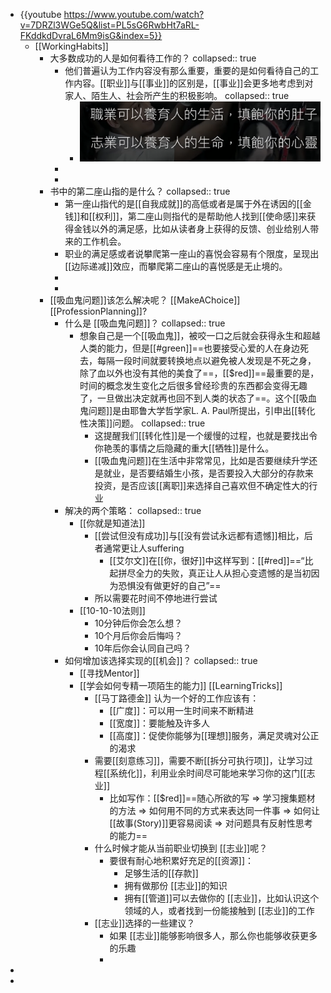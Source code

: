 - {{youtube https://www.youtube.com/watch?v=7DRZl3WGe5Q&list=PL5sG6RwbHt7aRL-FKddkdDvraL6Mm9isG&index=5}}
	- [[WorkingHabits]]
		- 大多数成功的人是如何看待工作的？
		  collapsed:: true
			- 他们普遍认为工作内容没有那么重要，重要的是如何看待自己的工作内容。[[职业]]与[[事业]]的区别是，[[事业]]会更多地考虑到对家人、陌生人、社会所产生的积极影响。
			  collapsed:: true
				- ![image.png](../assets/image_1673953884599_0.png)
			-
			-
		- 书中的第二座山指的是什么？
		  collapsed:: true
			- 第一座山指代的是[[自我成就]]的高低或者是属于外在诱因的[[金钱]]和[[权利]]，第二座山则指代的是帮助他人找到[[使命感]]来获得金钱以外的满足感，比如从读者身上获得的反馈、创业给别人带来的工作机会。
			- 职业的满足感或者说攀爬第一座山的喜悦会容易有个限度，呈现出[[边际递减]]效应，而攀爬第二座山的喜悦感是无止境的。
			-
			-
		- [[吸血鬼问题]]该怎么解决呢？ [[MakeAChoice]] [[ProfessionPlanning]]?
			- 什么是 [[吸血鬼问题]]？
			  collapsed:: true
				- 想象自己是一个[[吸血鬼]]，被咬一口之后就会获得永生和超越人类的能力，但是[[#green]]==也要接受心爱的人在身边死去，每隔一段时间就要转换地点以避免被人发现是不死之身，除了血以外也没有其他的美食了==，[[$red]]==最重要的是，时间的概念发生变化之后很多曾经珍贵的东西都会变得无趣了，一旦做出决定就再也回不到人类的状态了==。这个[[吸血鬼问题]]是由耶鲁大学哲学家L. A. Paul所提出，引申出[[转化性决策]]问题。
				  collapsed:: true
					- 这提醒我们[[转化性]]是一个缓慢的过程，也就是要找出令你艳羡的事情之后隐藏的重大[[牺牲]]是什么。
					- [[吸血鬼问题]]在生活中非常常见，比如是否要继续升学还是就业，是否要结婚生小孩，是否要投入大部分的存款来投资，是否应该[[离职]]来选择自己喜欢但不确定性大的行业
			- 解决的两个策略：
			  collapsed:: true
				- [[你就是知道法]]
					- [[尝试但没有成功]]与[[没有尝试永远都有遗憾]]相比，后者通常更让人suffering
						- [[艾尔文]]在[[你，很好]]中这样写到：[[#red]]==“比起拼尽全力的失败，真正让人从担心变遗憾的是当初因为恐惧没有做更好的自己”==
					- 所以需要花时间不停地进行尝试
				- [[10-10-10法则]]
					- 10分钟后你会怎么想？
					- 10个月后你会后悔吗？
					- 10年后你会认同自己吗？
			- 如何增加该选择实现的[[机会]]？
			  collapsed:: true
				- [[寻找Mentor]]
				- [[学会如何专精一项陌生的能力]] [[LearningTricks]]
					- [[马丁路德金]] 认为一个好的工作应该有：
						- [[广度]]：可以用一生时间来不断精进
						- [[宽度]]：要能触及许多人
						- [[高度]]：促使你能够为[[理想]]服务，满足灵魂对公正的渴求
					- 需要[[刻意练习]]，需要不断[[拆分可执行项]]，让学习过程[[系统化]]，利用业余时间尽可能地来学习你的这门[[志业]]
						- 比如写作：[[$red]]==随心所欲的写 => 学习搜集题材的方法 => 如何用不同的方式来表达同一件事 => 如何让 [[故事(Story)]]更容易阅读 => 对问题具有反射性思考的能力==
					- 什么时候才能从当前职业切换到 [[志业]]呢？
						- 要很有耐心地积累好充足的[[资源]]：
							- 足够生活的[[存款]]
							- 拥有做那份 [[志业]]的知识
							- 拥有[[管道]]可以去做你的 [[志业]]，比如认识这个领域的人，或者找到一份能接触到 [[志业]]的工作
					- [[志业]]选择的一些建议？
						- 如果 [[志业]]能够影响很多人，那么你也能够收获更多的乐趣
						-
-
-